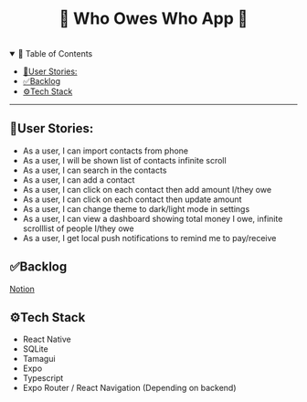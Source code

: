 <h1 align="center">
  💸 Who Owes Who App 💸
</h1>

<div align="center">
<br />
</div>

<details open="open">
<summary>🚀 Table of Contents</summary>

- [🎯User Stories:](#user-stories)
- [✅Backlog](#backlog)
- [⚙Tech Stack](#tech-stack)

</details>

---

## 🎯User Stories:

- As a user, I can import contacts from phone
- As a user, I will be shown list of contacts infinite scroll
- As a user, I can search in the contacts
- As a user, I can add a contact
- As a user, I can click on each contact then add amount I/they owe
- As a user, I can click on each contact then update amount
- As a user, I can change theme to dark/light mode in settings
- As a user, I can view a dashboard showing total money I owe, infinite scrolllist of people I/they owe
- As a user, I get local push notifications to remind me to pay/receive

## ✅Backlog
[Notion](https://www.notion.so/WOW-App-Kanban-48200b62a2864e63a102688eee2299c8?pvs=4)

## ⚙Tech Stack
- React Native
- SQLite
- Tamagui
- Expo
- Typescript
- Expo Router / React Navigation (Depending on backend)